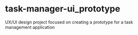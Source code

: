 # task-manager-ui_prototype
UX/UI design project focused on creating a prototype for a task management application
